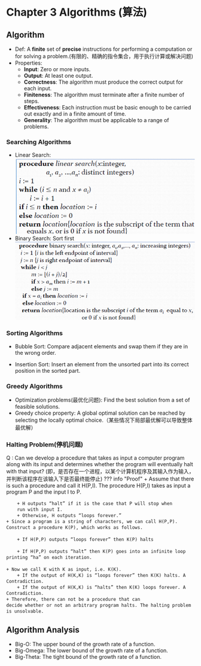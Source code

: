 # Chapter 3 Algorithms (算法)

## Algorithm 
+ Def: A **finite** set of **precise** instructions for performing a computation or for solving a problem.(有限的、精确的指令集合，用于执行计算或解决问题)
+ Properties:
    - **Input**: Zero or more inputs.
    - **Output**: At least one output.
    - **Correctness**: The algorithm must produce the correct output for each input.
    - **Finiteness**: The algorithm must terminate after a finite number of steps.
    - **Effectiveness**: Each instruction must be basic enough to be carried out exactly and in a finite amount of time.
    - **Generality**: The algorithm must be applicable to a range of problems.

### Searching Algorithms
+ Linear Search:
![](img/12.png) 
+ Binary Search: Sort first
![](img/13.png)

### Sorting Algorithms
+ Bubble Sort: Compare adjacent elements and swap them if they are in the wrong order.

+ Insertion Sort: Insert an element from the unsorted part into its correct position in the sorted part.

### Greedy Algorithms
+ Optimization problems(最优化问题): Find the best solution from a set of feasible solutions.
+ Greedy choice property: A global optimal solution can be reached by selecting the locally optimal choice.（某些情况下局部最优解可以导致整体最优解）

### Halting Problem(停机问题)
Q : Can we develop a procedure that takes as
input a computer program along with its input and
determines whether the program will eventually halt
with that input?
(即，是否存在一个进程，以某个计算机程序及其输入作为输入，并判断该程序在该输入下是否最终能停止)
??? info "Proof"
    + Assume that there is such a procedure and call it
    H(P,I). The procedure H(P,I) takes as input a program
    P and the input I to P.
    
        + H outputs “halt” if it is the case that P will stop when
        run with input I.
        + Otherwise, H outputs “loops forever.”
    + Since a program is a string of characters, we can call H(P,P). Construct a procedure K(P), which works as follows.

        + If H(P,P) outputs “loops forever” then K(P) halts
        
        + If H(P,P) outputs “halt” then K(P) goes into an infinite loop printing “ha” on each iteration.

    + Now we call K with K as input, i.e. K(K).
        + If the output of H(K,K) is “loops forever” then K(K) halts. A Contradiction.
        + If the output of H(K,K) is “halts” then K(K) loops forever. A Contradiction.
    + Therefore, there can not be a procedure that can
    decide whether or not an arbitrary program halts. The halting problem is unsolvable.

## Algorithm Analysis
+ Big-O: The upper bound of the growth rate of a function.
+ Big-Omega: The lower bound of the growth rate of a function.
+ Big-Theta: The tight bound of the growth rate of a function.


